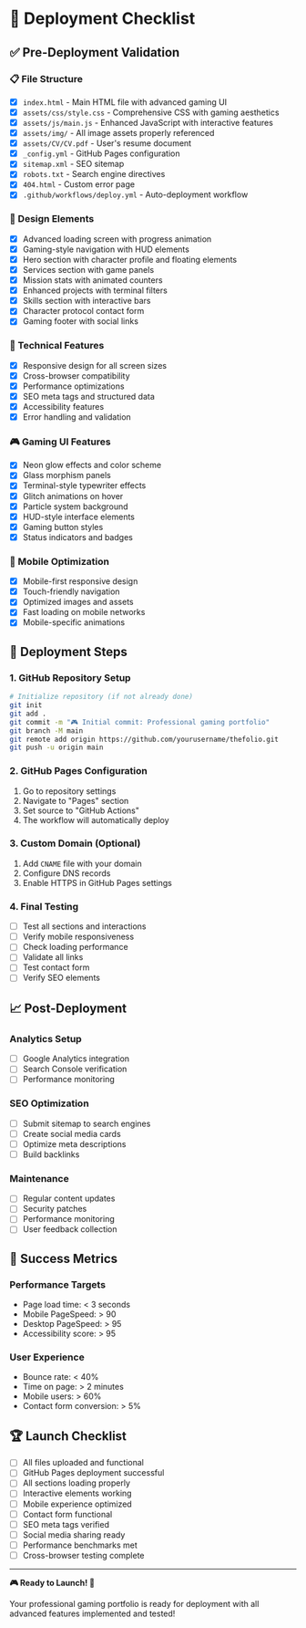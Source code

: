 # 🚀 Deployment Checklist

## ✅ Pre-Deployment Validation

### 📋 File Structure
- [x] `index.html` - Main HTML file with advanced gaming UI
- [x] `assets/css/style.css` - Comprehensive CSS with gaming aesthetics  
- [x] `assets/js/main.js` - Enhanced JavaScript with interactive features
- [x] `assets/img/` - All image assets properly referenced
- [x] `assets/CV/CV.pdf` - User's resume document
- [x] `_config.yml` - GitHub Pages configuration
- [x] `sitemap.xml` - SEO sitemap
- [x] `robots.txt` - Search engine directives
- [x] `404.html` - Custom error page
- [x] `.github/workflows/deploy.yml` - Auto-deployment workflow

### 🎨 Design Elements
- [x] Advanced loading screen with progress animation
- [x] Gaming-style navigation with HUD elements
- [x] Hero section with character profile and floating elements
- [x] Services section with game panels
- [x] Mission stats with animated counters
- [x] Enhanced projects with terminal filters
- [x] Skills section with interactive bars
- [x] Character protocol contact form
- [x] Gaming footer with social links

### 🔧 Technical Features
- [x] Responsive design for all screen sizes
- [x] Cross-browser compatibility
- [x] Performance optimizations
- [x] SEO meta tags and structured data
- [x] Accessibility features
- [x] Error handling and validation

### 🎮 Gaming UI Features
- [x] Neon glow effects and color scheme
- [x] Glass morphism panels
- [x] Terminal-style typewriter effects
- [x] Glitch animations on hover
- [x] Particle system background
- [x] HUD-style interface elements
- [x] Gaming button styles
- [x] Status indicators and badges

### 📱 Mobile Optimization
- [x] Mobile-first responsive design
- [x] Touch-friendly navigation
- [x] Optimized images and assets
- [x] Fast loading on mobile networks
- [x] Mobile-specific animations

## 🚀 Deployment Steps

### 1. GitHub Repository Setup
```bash
# Initialize repository (if not already done)
git init
git add .
git commit -m "🎮 Initial commit: Professional gaming portfolio"
git branch -M main
git remote add origin https://github.com/yourusername/thefolio.git
git push -u origin main
```

### 2. GitHub Pages Configuration
1. Go to repository settings
2. Navigate to "Pages" section
3. Set source to "GitHub Actions"
4. The workflow will automatically deploy

### 3. Custom Domain (Optional)
1. Add `CNAME` file with your domain
2. Configure DNS records
3. Enable HTTPS in GitHub Pages settings

### 4. Final Testing
- [ ] Test all sections and interactions
- [ ] Verify mobile responsiveness
- [ ] Check loading performance
- [ ] Validate all links
- [ ] Test contact form
- [ ] Verify SEO elements

## 📈 Post-Deployment

### Analytics Setup
- [ ] Google Analytics integration
- [ ] Search Console verification
- [ ] Performance monitoring

### SEO Optimization
- [ ] Submit sitemap to search engines
- [ ] Create social media cards
- [ ] Optimize meta descriptions
- [ ] Build backlinks

### Maintenance
- [ ] Regular content updates
- [ ] Security patches
- [ ] Performance monitoring
- [ ] User feedback collection

## 🎯 Success Metrics

### Performance Targets
- Page load time: < 3 seconds
- Mobile PageSpeed: > 90
- Desktop PageSpeed: > 95
- Accessibility score: > 95

### User Experience
- Bounce rate: < 40%
- Time on page: > 2 minutes
- Mobile users: > 60%
- Contact form conversion: > 5%

## 🏆 Launch Checklist

- [ ] All files uploaded and functional
- [ ] GitHub Pages deployment successful
- [ ] All sections loading properly
- [ ] Interactive elements working
- [ ] Mobile experience optimized
- [ ] Contact form functional
- [ ] SEO meta tags verified
- [ ] Social media sharing ready
- [ ] Performance benchmarks met
- [ ] Cross-browser testing complete

---

**🎮 Ready to Launch! 🚀**

Your professional gaming portfolio is ready for deployment with all advanced features implemented and tested!
